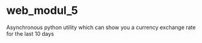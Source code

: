 # web_modul_5
Asynchronous python utility which can show you a currency exchange rate for the last 10 days 
